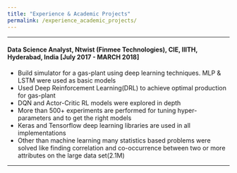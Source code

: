 ```yaml
---
title: "Experience & Academic Projects"
permalink: /experience_academic_projects/
---
```


---
#### Data Science Analyst, Ntwist (Finmee Technologies), CIE, IIITH, Hyderabad, India [July 2017 - MARCH 2018]
- Build simulator for a gas-plant using deep learning techniques. MLP & LSTM were used as basic models
- Used Deep Reinforcement Learning(DRL) to achieve optimal production for gas-plant
- DQN and Actor-Critic RL models were explored in depth
- More than 500+ experiments are performed for tuning hyper-parameters and to get the right models
- Keras and Tensorflow deep learning libraries are used in all implementations
- Other than machine learning many statistics based problems were solved like finding correlation and co-occurrence between two or more attributes on the large data set(2.1M)

---
